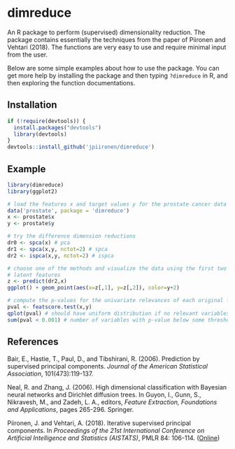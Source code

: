 # dimreduce


An R package to perform (supervised) dimensionality reduction. The package contains essentially the techniques from the paper of Piironen and Vehtari (2018). The functions are very easy to use and require minimal input from the user.

Below are some simple examples about how to use the package. You can get more help by installing the package and then typing `?dimreduce` in R, and then exploring the function documentations.


Installation
------------

```R  
if (!require(devtools)) {
  install.packages("devtools")
  library(devtools)
}
devtools::install_github('jpiironen/dimreduce')
```

Example
-------

```R
library(dimreduce)
library(ggplot2)

# load the features x and target values y for the prostate cancer data
data('prostate', package = 'dimreduce')
x <- prostate$x
y <- prostate$y

# try the difference dimension reductions 
dr0 <- spca(x) # pca
dr1 <- spca(x,y, nctot=2) # spca
dr2 <- ispca(x,y, nctot=2) # ispca

# choose one of the methods and visualize the data using the first two
# latent features
z <- predict(dr2,x)
ggplot() + geom_point(aes(x=z[,1], y=z[,2]), color=y+2)

# compute the p-values for the univariate relevances of each original feature
pval <- featscore.test(x,y)
qplot(pval) # should have uniform distribution if no relevant variables
sum(pval < 0.001) # number of variables with p-value below some threshold
```


References
------------

Bair, E., Hastie, T., Paul, D., and Tibshirani, R. (2006). Prediction by supervised principal components. *Journal of the American Statistical Association*, 101(473):119-137.

Neal, R. and Zhang, J. (2006). High dimensional classification with Bayesian neural networks and Dirichlet diffusion trees. In Guyon, I., Gunn, S., Nikravesh, M., and Zadeh, L. A., editors, *Feature Extraction, Foundations and Applications*, pages 265-296. Springer.

Piironen, J. and Vehtari, A. (2018). Iterative supervised principal components. In *Proceedings of the 21st International Conference on Artificial Intelligence and Statistics (AISTATS)*, PMLR 84: 106-114. ([Online][piironenvehtari18])


[piironenvehtari18]: http://proceedings.mlr.press/v84/piironen18a.html


